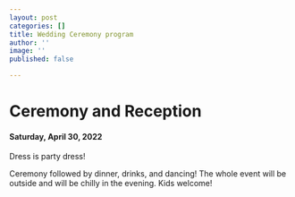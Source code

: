 ```yaml
---
layout: post
categories: []
title: Wedding Ceremony program
author: ''
image: ''
published: false

---
```

# **Ceremony and Reception**

#### Saturday, April 30, 2022

Dress is party dress!

Ceremony followed by dinner, drinks, and dancing! The whole event will be outside and will be chilly in the evening. Kids welcome!